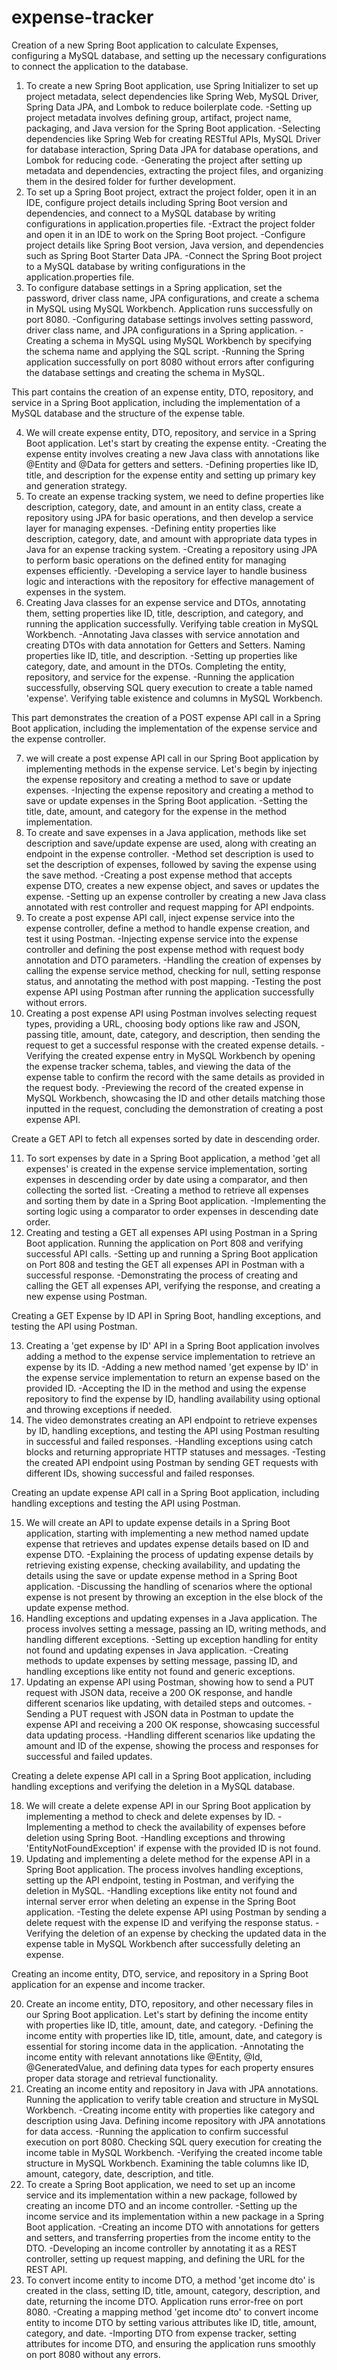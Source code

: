 # expense-tracker
Creation of a new Spring Boot application to calculate Expenses, configuring a MySQL database, and setting up the necessary configurations to connect the application to the database.

1. To create a new Spring Boot application, use Spring Initializer to set up project metadata, select dependencies like Spring Web, MySQL Driver, Spring Data JPA, and Lombok to reduce boilerplate code.
          -Setting up project metadata involves defining group, artifact, project name, packaging, and Java version for the Spring Boot application.
          -Selecting dependencies like Spring Web for creating RESTful APIs, MySQL Driver for database interaction, Spring Data JPA for database operations, and Lombok for reducing code.
          -Generating the project after setting up metadata and dependencies, extracting the project files, and organizing them in the desired folder for further development.
2. To set up a Spring Boot project, extract the project folder, open it in an IDE, configure project details including Spring Boot version and dependencies, and connect to a MySQL database by writing configurations in application.properties file.
          -Extract the project folder and open it in an IDE to work on the Spring Boot project.
          -Configure project details like Spring Boot version, Java version, and dependencies such as Spring Boot Starter Data JPA.
          -Connect the Spring Boot project to a MySQL database by writing configurations in the application.properties file.
3. To configure database settings in a Spring application, set the password, driver class name, JPA configurations, and create a schema in MySQL using MySQL Workbench. Application runs successfully on port 8080.
          -Configuring database settings involves setting password, driver class name, and JPA configurations in a Spring application.
          -Creating a schema in MySQL using MySQL Workbench by specifying the schema name and applying the SQL script.
          -Running the Spring application successfully on port 8080 without errors after configuring the database settings and creating the schema in MySQL.


This part contains the creation of an expense entity, DTO, repository, and service in a Spring Boot application, including the implementation of a MySQL database and the structure of the expense table.


4. We will create expense entity, DTO, repository, and service in a Spring Boot application. Let's start by creating the expense entity.
          -Creating the expense entity involves creating a new Java class with annotations like @Entity and @Data for getters and setters.
          -Defining properties like ID, title, and description for the expense entity and setting up primary key and generation strategy.
5. To create an expense tracking system, we need to define properties like description, category, date, and amount in an entity class, create a repository using JPA for basic operations, and then develop a service layer for managing expenses.
          -Defining entity properties like description, category, date, and amount with appropriate data types in Java for an expense tracking system.
          -Creating a repository using JPA to perform basic operations on the defined entity for managing expenses efficiently.
          -Developing a service layer to handle business logic and interactions with the repository for effective management of expenses in the system.
6. Creating Java classes for an expense service and DTOs, annotating them, setting properties like ID, title, description, and category, and running the application successfully. Verifying table creation in MySQL Workbench.
          -Annotating Java classes with service annotation and creating DTOs with data annotation for Getters and Setters. Naming properties like ID, title, and description.
          -Setting up properties like category, date, and amount in the DTOs. Completing the entity, repository, and service for the expense.
          -Running the application successfully, observing SQL query execution to create a table named 'expense'. Verifying table existence and columns in MySQL Workbench.

This part demonstrates the creation of a POST expense API call in a Spring Boot application, including the implementation of the expense service and the expense controller.

7.  we will create a post expense API call in our Spring Boot application by implementing methods in the expense service. Let's begin by injecting the expense repository and creating a method to save or update expenses.
          -Injecting the expense repository and creating a method to save or update expenses in the Spring Boot application.
          -Setting the title, date, amount, and category for the expense in the method implementation.
8. To create and save expenses in a Java application, methods like set description and save/update expense are used, along with creating an endpoint in the expense controller. 
          -Method set description is used to set the description of expenses, followed by saving the expense using the save method. 
          -Creating a post expense method that accepts expense DTO, creates a new expense object, and saves or updates the expense. 
          -Setting up an expense controller by creating a new Java class annotated with rest controller and request mapping for API endpoints. 
9. To create a post expense API call, inject expense service into the expense controller, define a method to handle expense creation, and test it using Postman. 
          -Injecting expense service into the expense controller and defining the post expense method with request body annotation and DTO parameters. 
          -Handling the creation of expenses by calling the expense service method, checking for null, setting response status, and annotating the method with post mapping. 
          -Testing the post expense API using Postman after running the application successfully without errors. 
10. Creating a post expense API using Postman involves selecting request types, providing a URL, choosing body options like raw and JSON, passing title, amount, date, category, and description, then sending the request to get a successful response with the created expense details.
          -Verifying the created expense entry in MySQL Workbench by opening the expense tracker schema, tables, and viewing the data of the expense table to confirm the record with the same details as provided in the request body.
          -Previewing the record of the created expense in MySQL Workbench, showcasing the ID and other details matching those inputted in the request, concluding the demonstration of creating a post expense API.

Create a GET API to fetch all expenses sorted by date in descending order.


11. To sort expenses by date in a Spring Boot application, a method 'get all expenses' is created in the expense service implementation, sorting expenses in descending order by date using a comparator, and then collecting the sorted list.
          -Creating a method to retrieve all expenses and sorting them by date in a Spring Boot application.
          -Implementing the sorting logic using a comparator to order expenses in descending date order.
12. Creating and testing a GET all expenses API using Postman in a Spring Boot application. Running the application on Port 808 and verifying successful API calls.
          -Setting up and running a Spring Boot application on Port 808 and testing the GET all expenses API in Postman with a successful response.
          -Demonstrating the process of creating and calling the GET all expenses API, verifying the response, and creating a new expense using Postman.

Creating a GET Expense by ID API in Spring Boot, handling exceptions, and testing the API using Postman.


13. Creating a 'get expense by ID' API in a Spring Boot application involves adding a method to the expense service implementation to retrieve an expense by its ID.
          -Adding a new method named 'get expense by ID' in the expense service implementation to return an expense based on the provided ID.
          -Accepting the ID in the method and using the expense repository to find the expense by ID, handling availability using optional and throwing exceptions if needed.
14. The video demonstrates creating an API endpoint to retrieve expenses by ID, handling exceptions, and testing the API using Postman resulting in successful and failed responses.
          -Handling exceptions using catch blocks and returning appropriate HTTP statuses and messages.
          -Testing the created API endpoint using Postman by sending GET requests with different IDs, showing successful and failed responses.


Creating an update expense API call in a Spring Boot application, including handling exceptions and testing the API using Postman.



15. We will create an API to update expense details in a Spring Boot application, starting with implementing a new method named update expense that retrieves and updates expense details based on ID and expense DTO.
          -Explaining the process of updating expense details by retrieving existing expense, checking availability, and updating the details using the save or update expense method in a Spring Boot application.
          -Discussing the handling of scenarios where the optional expense is not present by throwing an exception in the else block of the update expense method.
16. Handling exceptions and updating expenses in a Java application. The process involves setting a message, passing an ID, writing methods, and handling different exceptions.
          -Setting up exception handling for entity not found and updating expenses in Java application. 
          -Creating methods to update expenses by setting message, passing ID, and handling exceptions like entity not found and generic exceptions. 
17. Updating an expense API using Postman, showing how to send a PUT request with JSON data, receive a 200 OK response, and handle different scenarios like updating, with detailed steps and outcomes.
          -Sending a PUT request with JSON data in Postman to update the expense API and receiving a 200 OK response, showcasing successful data updating process.
          -Handling different scenarios like updating the amount and ID of the expense, showing the process and responses for successful and failed updates.

Creating a delete expense API call in a Spring Boot application, including handling exceptions and verifying the deletion in a MySQL database.


18.  We will create a delete expense API in our Spring Boot application by implementing a method to check and delete expenses by ID.
          -Implementing a method to check the availability of expenses before deletion using Spring Boot.
          -Handling exceptions and throwing 'EntityNotFoundException' if expense with the provided ID is not found.
19. Updating and implementing a delete method for the expense API in a Spring Boot application. The process involves handling exceptions, setting up the API endpoint, testing in Postman, and verifying the deletion in MySQL.
          -Handling exceptions like entity not found and internal server error when deleting an expense in the Spring Boot application.
          -Testing the delete expense API using Postman by sending a delete request with the expense ID and verifying the response status.
          -Verifying the deletion of an expense by checking the updated data in the expense table in MySQL Workbench after successfully deleting an expense.

Creating an income entity, DTO, service, and repository in a Spring Boot application for an expense and income tracker.


20. Create an income entity, DTO, repository, and other necessary files in our Spring Boot application. Let's start by defining the income entity with properties like ID, title, amount, date, and category.
          -Defining the income entity with properties like ID, title, amount, date, and category is essential for storing income data in the application.
          -Annotating the income entity with relevant annotations like @Entity, @Id, @GeneratedValue, and defining data types for each property ensures proper data storage and retrieval functionality.
21. Creating an income entity and repository in Java with JPA annotations. Running the application to verify table creation and structure in MySQL Workbench.
          -Creating income entity with properties like category and description using Java. Defining income repository with JPA annotations for data access.
          -Running the application to confirm successful execution on port 8080. Checking SQL query execution for creating the income table in MySQL Workbench.
          -Verifying the created income table structure in MySQL Workbench. Examining the table columns like ID, amount, category, date, description, and title.
22. To create a Spring Boot application, we need to set up an income service and its implementation within a new package, followed by creating an income DTO and an income controller. 
          -Setting up the income service and its implementation within a new package in a Spring Boot application. 
          -Creating an income DTO with annotations for getters and setters, and transferring properties from the income entity to the DTO. 
          -Developing an income controller by annotating it as a REST controller, setting up request mapping, and defining the URL for the REST API. 
23.  To convert income entity to income DTO, a method 'get income dto' is created in the class, setting ID, title, amount, category, description, and date, returning the income DTO. Application runs error-free on port 8080.
          -Creating a mapping method 'get income dto' to convert income entity to income DTO by setting various attributes like ID, title, amount, category, and date.
          -Importing DTO from expense tracker, setting attributes for income DTO, and ensuring the application runs smoothly on port 8080 without any errors.
